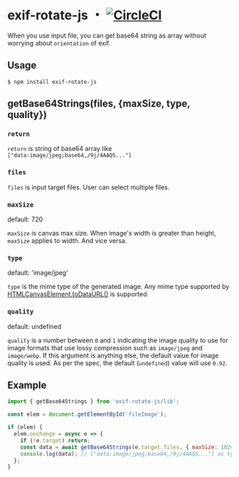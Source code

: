 # exif-rotate-js ・ [![CircleCI](https://circleci.com/gh/hanagejet/exif-rotate-js.svg?style=svg)](https://circleci.com/gh/hanagejet/exif-rotate-js)

When you use input file, you can get base64 string as array without worrying about `orientation` of exif.

## Usage

```
$ npm install exif-rotate-js
```

## getBase64Strings(files, {maxSize, type, quality})

### `return`

`return` is string of base64 array like `["data:image/jpeg;base64,/9j/4AAQS..."]`

### `files`

`files` is input target files. User can select multiple files.

### `maxSize`

default: 720

`maxSize` is canvas max size. When image's width is greater than height, `maxSize` applies to width. And vice versa.

### `type`

default: 'image/jpeg'

`type` is the mime type of the generated image. Any mime type supported by [HTMLCanvasElement.toDataURL()](https://developer.mozilla.org/en-US/docs/Web/API/HTMLCanvasElement/toDataURL#Syntax) is supported.

### `quality`

default: undefined

`quality` is a number between `0` and `1` indicating the image quality to use for image formats that use lossy compression such as `image/jpeg` and `image/webp`. If this argument is anything else, the default value for image quality is used. As per the spec, the default (`undefined`) value will use `0.92`.

## Example

```js
import { getBase64Strings } from 'exif-rotate-js/lib';

const elem = document.getElementById('fileImage');

if (elem) {
  elem.onchange = async e => {
    if (!e.target) return;
    const data = await getBase64Strings(e.target.files, { maxSize: 1024 });
    console.log(data); // ["data:image/jpeg;base64,/9j/4AAQS..."] as type of Array
  };
}
```
